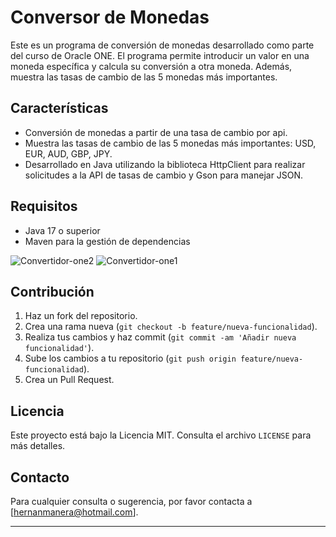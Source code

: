 # Conversor de Monedas

Este es un programa de conversión de monedas desarrollado como parte del curso de Oracle ONE. El programa permite introducir un valor en una moneda específica y calcula su conversión a otra moneda. Además, muestra las tasas de cambio de las 5 monedas más importantes.

## Características

- Conversión de monedas a partir de una tasa de cambio por api.
- Muestra las tasas de cambio de las 5 monedas más importantes: USD, EUR, AUD, GBP, JPY.
- Desarrollado en Java utilizando la biblioteca HttpClient para realizar solicitudes a la API de tasas de cambio y Gson para manejar JSON.

## Requisitos

- Java 17 o superior
- Maven para la gestión de dependencias


![Convertidor-one2](https://github.com/Uboras/Conversor-moneadas-OneProgram/assets/129528183/c13ddc94-0c0e-4727-a53d-ec3e30d30829)
![Convertidor-one1](https://github.com/Uboras/Conversor-moneadas-OneProgram/assets/129528183/1ed95414-91e6-4cfb-bec0-4fdd95e7b552)

## Contribución

1. Haz un fork del repositorio.
2. Crea una rama nueva (`git checkout -b feature/nueva-funcionalidad`).
3. Realiza tus cambios y haz commit (`git commit -am 'Añadir nueva funcionalidad'`).
4. Sube los cambios a tu repositorio (`git push origin feature/nueva-funcionalidad`).
5. Crea un Pull Request.

## Licencia

Este proyecto está bajo la Licencia MIT. Consulta el archivo `LICENSE` para más detalles.

## Contacto

Para cualquier consulta o sugerencia, por favor contacta a [hernanmanera@hotmail.com].

---
